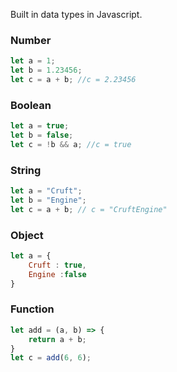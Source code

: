 Built in data types in Javascript.



### Number
```javascript
let a = 1;
let b = 1.23456;
let c = a + b; //c = 2.23456
```

### Boolean
```javascript
let a = true;
let b = false;
let c = !b && a; //c = true
```

### String
```javascript
let a = "Cruft";
let b = "Engine";
let c = a + b; // c = "CruftEngine"
```

### Object
```javascript
let a = { 
	Cruft : true, 
	Engine :false 
}
```

### Function
```javascript
let add = (a, b) => {
	return a + b;
}
let c = add(6, 6);
```


